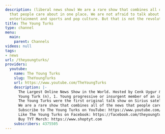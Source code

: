 ```yaml
---
description: (liberal news show) We are a rare show that combines all of the news
  that people care about in one place. We are not afraid to talk about politics and
  entertainment and sports and pop culture. But that is not the revolution either.
title: The Young Turks
type: channel
menu:
  main:
    parent: Channels
videos: null
tags:
- news
url: /theyoungturks/
providers:
  youtube:
    name: The Young Turks
    slug: TheYoungTurks
    url: https://www.youtube.com/TheYoungTurks
    description: |-
      The Largest Online News Show in the World. Hosted by Cenk Uygur & Ana Kasparian. LIVE weekdays 6-8pm ET.
      Young Turk (n), 1. Young progressive or insurgent member of an institution, movement, or political party. 2. Young person who rebels against authority or societal expectations. (American Heritage Dictionary)
      The Young Turks were the first original talk show on Sirius satellite radio and the first live, daily webcast on the internet. But that is not the revolution.
      We are a rare show that combines all of the news that people care about in one place. We are not afraid to talk about politics and entertainment and sports and pop culture. But that is not the revolution either.
      Subscribe to The Young Turks on YouTube: https://www.youtube.com/subscription_center?add_user=theyoungturks
      Like The Young Turks on Facebook: https://facebook.com/theyoungturks Follow The Young Turks on Twitter: https://twitter.com/theyoungturks
      Buy TYT Merch: https://www.shoptyt.com
    subscribers: 4375505
---
```

